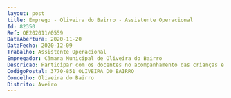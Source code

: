 ```yaml
--- 
layout: post
title: Emprego - Oliveira do Bairro - Assistente Operacional
Id: 82350
Ref: OE202011/0559
DataAbertura: 2020-11-20
DataFecho: 2020-12-09
Trabalho: Assistente Operacional
Empregador: Câmara Municipal de Oliveira do Bairro
Descricao: Participar com os docentes no acompanhamento das crianças e jovens durante o período de funcionamento da escola, com vista a assegurar um bom ambiente educativo  executar tarefas da competência do município em matéria educativa indispensáveis ao funcionamento dos serviços, designadamente a ligação entre os diversos elementos que constituem a comunidade educativa (alunos, professores, pessoal não docente, pais, e encarregados de educação)  cooperar na segurança e vigilância dos alunos, assegurando o atendimento e encaminhamento dos utilizadores da escola e controlando as entradas e saídas do recinto escolar  apoiar nas atividades de crianças com necessidades educativas especiais  providenciar a limpeza, arrumação, conservação e boa utilização das instalações, bem como do material e equipamento didático e informático necessário ao desenvolvimento do processo educativo  exercer tarefas de apoio aos serviços de ação social escolar  prestar apoio e assistência e situações de primeiros socorros e, em caso de necessidade, acompanhar a criança ou o aluno a unidades de prestação de cuidados de saúde  estabelecer ligações telefónicas e prestar informações, receber e transmitir mensagens  zelar pela conservação dos equipamentos  reproduzir documentos com utilização de equipamento próprio, assegurando a limpeza e manutenção do mesmo efetuando pequenas reparações ou comunicando as avarias verificadas  assegurar o controlo de gestão de stocks necessários ao funcionamento da reprografia  efetuar, no interior e exterior, tarefas indispensáveis ao funcionamento dos serviços  executar outras tarefas simples, não especificadas, de caráter manual e exigindo, principalmente esforço físico e conhecimentos práticos.
CodigoPostal: 3770-851 OLIVEIRA DO BAIRRO
Concelho: Oliveira do Bairro
Distrito: Aveiro
--- 
```

